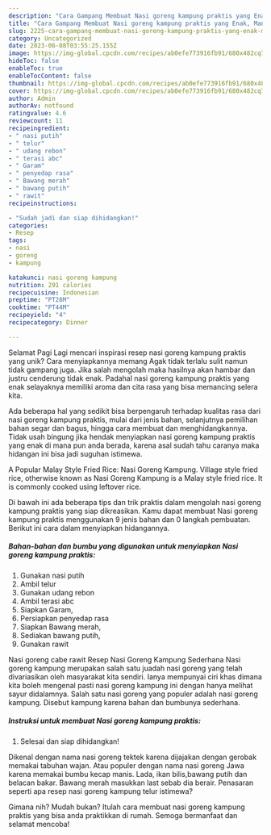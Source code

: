 ```yaml
---
description: "Cara Gampang Membuat Nasi goreng kampung praktis yang Enak, Mantap"
title: "Cara Gampang Membuat Nasi goreng kampung praktis yang Enak, Mantap"
slug: 2225-cara-gampang-membuat-nasi-goreng-kampung-praktis-yang-enak-mantap
category: Uncategorized
date: 2023-06-08T03:55:25.155Z
image: https://img-global.cpcdn.com/recipes/ab0efe773916fb91/680x482cq70/nasi-goreng-kampung-praktis-foto-resep-utama.jpg
hideToc: false
enableToc: true
enableTocContent: false
thumbnail: https://img-global.cpcdn.com/recipes/ab0efe773916fb91/680x482cq70/nasi-goreng-kampung-praktis-foto-resep-utama.jpg
cover: https://img-global.cpcdn.com/recipes/ab0efe773916fb91/680x482cq70/nasi-goreng-kampung-praktis-foto-resep-utama.jpg
author: Admin
authorAv: notfound
ratingvalue: 4.6
reviewcount: 11
recipeingredient:
- " nasi putih"
- " telur"
- " udang rebon"
- " terasi abc"
- " Garam"
- " penyedap rasa"
- " Bawang merah"
- " bawang putih"
- " rawit"
recipeinstructions:

- "Sudah jadi dan siap dihidangkan!"
categories:
- Resep
tags:
- nasi
- goreng
- kampung

katakunci: nasi goreng kampung 
nutrition: 291 calories
recipecuisine: Indonesian
preptime: "PT28M"
cooktime: "PT44M"
recipeyield: "4"
recipecategory: Dinner

---
```



Selamat Pagi Lagi mencari inspirasi resep nasi goreng kampung praktis yang unik? Cara menyiapkannya memang Agak tidak terlalu sulit namun tidak gampang juga. Jika salah mengolah maka hasilnya akan hambar dan justru cenderung tidak enak. Padahal nasi goreng kampung praktis yang enak selayaknya memiliki aroma dan cita rasa yang bisa memancing selera kita.


Ada beberapa hal yang sedikit bisa berpengaruh terhadap kualitas rasa dari nasi goreng kampung praktis, mulai dari jenis bahan, selanjutnya pemilihan bahan segar dan bagus, hingga cara membuat dan menghidangkannya. Tidak usah bingung jika hendak menyiapkan nasi goreng kampung praktis yang enak di mana pun anda berada, karena asal sudah tahu caranya maka hidangan ini bisa jadi suguhan istimewa.

A Popular Malay Style Fried Rice: Nasi Goreng Kampung. Village style fried rice, otherwise known as Nasi Goreng Kampung is a Malay style fried rice. It is commonly cooked using leftover rice.


Di bawah ini ada beberapa tips dan trik praktis dalam mengolah nasi goreng kampung praktis yang siap dikreasikan. Kamu dapat membuat Nasi goreng kampung praktis menggunakan 9 jenis bahan dan 0 langkah pembuatan. Berikut ini cara dalam menyiapkan hidangannya.

<!--inarticleads1-->

##### Bahan-bahan dan bumbu yang digunakan untuk menyiapkan Nasi goreng kampung praktis:

1. Gunakan  nasi putih
1. Ambil  telur
1. Gunakan  udang rebon
1. Ambil  terasi abc
1. Siapkan  Garam,
1. Persiapkan  penyedap rasa
1. Siapkan  Bawang merah,
1. Sediakan  bawang putih,
1. Gunakan  rawit


Nasi goreng cabe rawit Resep Nasi Goreng Kampung Sederhana Nasi goreng kampung merupakan salah satu juadah nasi goreng yang telah divariasikan oleh masyarakat kita sendiri. Ianya mempunyai ciri khas dimana kita boleh mengenal pasti nasi goreng kampung ini dengan hanya melihat sayur didalamnya. Salah satu nasi goreng yang populer adalah nasi goreng kampung. Disebut kampung karena bahan dan bumbunya sederhana. 

<!--inarticleads2-->

##### Instruksi untuk membuat Nasi goreng kampung praktis:


1. Selesai dan siap dihidangkan!

Dikenal dengan nama nasi goreng tektek karena dijajakan dengan gerobak memakai tabuhan wajan. Atau populer dengan nama nasi goreng Jawa karena memakai bumbu kecap manis. Lada, ikan bilis,bawang putih dan belacan bakar. Bawang merah masukkan last sebab dia berair. Penasaran seperti apa resep nasi goreng kampung telur istimewa? 

Gimana nih? Mudah bukan? Itulah cara membuat nasi goreng kampung praktis yang bisa anda praktikkan di rumah. Semoga bermanfaat dan selamat mencoba!
